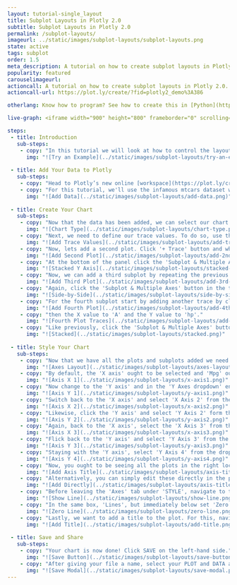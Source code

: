 ```yaml
---
layout: tutorial-single_layout
title: Subplot Layouts in Plotly 2.0
subtitle: Subplot Layouts in Plotly 2.0
permalink: /subplot-layouts/
imageurl: ../static/images/subplot-layouts/subplot-layouts.png
state: active
tags: subplot
order: 1.5
meta_description: A tutorial on how to create subplot layouts in Plotly 2.0.
popularity: featured
carouselimageurl:
actioncall: A tutorial on how to create subplot layouts in Plotly 2.0.
actioncall-url: https://plot.ly/create/?fid=plotly2_demo%3A386

otherlang: Know how to program? See how to create this in [Python](https://plot.ly/python/#subplots) or [R](https://plot.ly/r/#subplots).

live-graph: <iframe width="900" height="800" frameborder="0" scrolling="no" src="//plot.ly/~plotly2_demo/387.embed"></iframe>

steps:
 - title: Introduction
   sub-steps:
    - copy: "In this tutorial we will look at how to control the layout of subplots."
      img: "![Try an Example](../static/images/subplot-layouts/try-an-example.png)"
 
 - title: Add Your Data to Plotly
   sub-steps:
    - copy: "Head to Plotly’s new online [workspace](https://plot.ly/create) and add your data. You have the option of typing directly in the grid, uploading your file, or entering a URL of an online dataset. Plotly accepts .xls, .xlsx, or .csv files. For more information on how to enter your data, see [this](http://help.plot.ly/add-data-to-the-plotly-grid/) tutorial."
    - copy: "For this tutorial, we'll use the infamous mtcars dataset which can be found [here](https://raw.githubusercontent.com/plotly/datasets/master/motor_trend_car_road_tests.csv). Simply, copy the URL from Github. Now, returning to the workspace select 'IMPORT' and then 'By URL'. Here, you just paste the URL from Github."
      img: "![Add Data](../static/images/subplot-layouts/add-data.png)"
 
 - title: Create Your Chart
   sub-steps:
    - copy: "Now that the data has been added, we can select our chart types. Here, we will use a single trace for each subplot. First, we will use the default chart type, 'Scatter'."
      img: "![Chart Type](../static/images/subplot-layouts/chart-type.png)"
    - copy: "Next, we need to define our trace values. To do so, use the dropdowns in the trace panel to select 'mpg' as the X value, 'drat' as the Y value, set 'A' as the 'Hover Text', and set the 'Size' as 'cyl."
      img: "![Add Trace Values](../static/images/subplot-layouts/add-trace-values.png)"
    - copy: "Now, lets add a second plot. Click '+ Trace' button and when a new trace panel box appears change the Y value to 'qsec'."
      img: "![Add Second Plot](../static/images/subplot-layouts/add-2nd-trace.png)"
    - copy: "At the bottom of the panel click the 'Subplot & Multiple Axes' button where a selection of subplot arrangements ought to be presented. For this tutorial, select 'Stacked-Y-Axis' - also referred to as shared x-axis - and click 'Confirm'."
      img: "![Stacked Y Axis](../static/images/subplot-layouts/stacked-y-axis.png)"
    - copy: "Now, we can add a third subplot by repeating the previous process. Add another trace by clicking the '+ Trace' button and when a new trace panel box appears change the X value to 'wt' and the Y value to 'disp'."
      img: "![Add Third Plot](../static/images/subplot-layouts/add-3rd-trace.png)"
    - copy: "Again, click the 'Subplot & Multiple Axes' button in the third trace panel where a selection of subplot arrangements ought to be presented. For this subplot, select 'Side By Side' and click 'Confirm'. You may notice that the layout isn't what you want but we will address this once we have added all the plots."
      img: "![Side-by-Side](../static/images/subplot-layouts/side-by-side.png)"
    - copy: "For the fourth subplot start by adding another trace by clicking the '+ Trace' button and when a new trace panel box appears change the chart type to 'Bar'"
      img: "![Add Fourth Plot](../static/images/subplot-layouts/add-4th-trace.png)"
    - copy: "then the X value to 'A' and the Y value to 'hp'."
      img: "![Fourth Plot Traces](../static/images/subplot-layouts/add-4th-trace-values.png)"
    - copy: "Like previously, click the 'Subplot & Multiple Axes' button in the fourth trace panel where a selection of subplot arrangements ought to be presented. For this subplot, select 'Stacked' and click 'Confirm'. As previously mentioned, you may notice that the layout isn't what you want but we will address this once we have added all the plots."
      img: "![Stacked](../static/images/subplot-layouts/stacked.png)"
 
 - title: Style Your Chart
   sub-steps:
    - copy: "Now that we have all the plots and subplots added we need to organise the subplot layouts. Thus, select 'Axes' under the STYLE tab and navigate to 'Layout'. Here, we'll make a serious of changes to each axis across all plots."
      img: "![Axes Layout](../static/images/subplot-layouts/axes-layout.png)"
    - copy: "By default, the 'X axis' ought to be selected and 'Mpg' ought to be the option in the 'X Axes dropdown'. Ensure that the axis width is set at a 'Start Position' of 0 and an 'End Position' of 45. Leave other values to their default settings."
      img: "![Axis X 1](../static/images/subplot-layouts/x-axis1.png)"
    - copy: "Now change to the 'Y axis' and in the 'Y Axes dropdown' ensure that 'Drat' is selected. Here, set the 'positions' to 40 and 65, respectively."
      img: "![Axis Y 1](../static/images/subplot-layouts/y-axis1.png)"
    - copy: "Switch back to the 'X axis' and select 'X Axis 2' from the 'X Axes dropdown'. Set the 'position' values to 55 and 100, respectively."
      img: "![Axis X 2](../static/images/subplot-layouts/x-axis2.png)"
    - copy: "Likewise, click the 'Y axis' and select 'Y Axis 2' form the 'Y Axes dropdown'. Enter the 'position' values of 70 and 95, respectively."
      img: "![Axis Y 2](../static/images/subplot-layouts/y-axis2.png)"
    - copy: "Again, back to the 'X axis', select the 'X Axis 3' from the 'X Axes dropdown' and then set the 'Start Position' to 0 and the 'End Position' to 100."
      img: "![Axis X 3](../static/images/subplot-layouts/x-axis3.png)"
    - copy: "Flick back to the 'Y axis' and select 'Y Axis 3' from the 'Y Axes dropdown' and enter the values 40 and 100, respectively. Hopefully, now you're beginning to see some organization."
      img: "![Axis Y 3](../static/images/subplot-layouts/y-axis3.png)"
    - copy: "Staying with the 'Y axis', select 'Y Axis 4' from the dropdown and set the 'Start Position' to 10 and the 'End Position' to 30."
      img: "![Axis Y 4](../static/images/subplot-layouts/y-axis4.png)"
    - copy: "Now, you ought to be seeing all the plots in the right locations so we can work on styling the plot a little more. Staying in the 'Axes' tab under 'STYLE', select the 'Titles' box and then utilise the 'X' and 'Y' options and the dropdown to navigate which axis you wish to title using the textbox."
      img: "![Add Axis Title](../static/images/subplot-layouts/axis-title.png)"
    - copy: "Alternatively, you can simply edit these directly in the plot by clicking on the area where is says 'Click to Enter ... Title'."
      img: "![Add Directly](../static/images/subplot-layouts/axis-title2.png)"
    - copy: "Before leaving the 'Axes' tab under 'STYLE', navigate to the 'Lines' box. Here, we can add lines to our axes by clicking the 'ALL' option and under 'Line' select 'Show'. Now, you ought to see 3 X axis lines and 4 Y axis lines (remember that the subplot in the top left-hand shares and X axis)."
      img: "![Show Line](../static/images/subplot-layouts/show-line.png)"
    - copy: "In the same box, 'Lines', but immediately below set 'Zero Line' to 'Hide'. Somewhat self-evident, this removes the line on the axis at 0."
      img: "![Zero Line](../static/images/subplot-layouts/zero-line.png)"
    - copy: "Lastly, we want to add a title to the plot. For this, navigate to 'Layout' under 'STYLE' and then select 'Titles and Fonts'. In the text box enter 'Subplot Layouts' or alternatively, like before, you can enter it directly in the plot where it says 'Click to Enter Plot Title'."
      img: "![Add Title](../static/images/subplot-layouts/add-title.png)"
 
 - title: Save and Share
   sub-steps:
    - copy: "Your chart is now done! Click SAVE on the left-hand side."
      img: "![Save Button](../static/images/subplot-layouts/save-button.png)"
    - copy: "After giving your file a name, select your PLOT and DATA as 'Public' or 'Private'. For more information on how sharing works, including the difference between private, public and secret sharing, visit [this](http://help.plot.ly/save-share-and-export-in-plotly/) page."
      img: "![Save Modal](../static/images/subplot-layouts/save-modal.png)"
---
```

